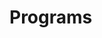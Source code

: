 # Programs































































































































































































































































